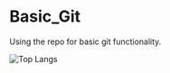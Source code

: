 # Basic_Git
Using the repo for basic git functionality.


![Top Langs](https://github-readme-stats.vercel.app/api/top-langs/?username=TanmayRajore)
